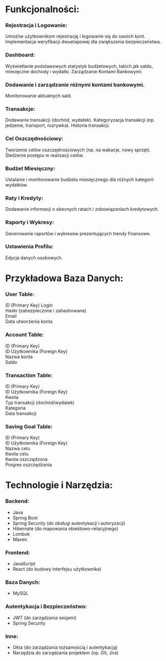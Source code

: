 # Funkcjonalności:
### Rejestracja i Logowanie:

Umożliw użytkownikom rejestrację i logowanie się do swoich kont.
Implementacja weryfikacji dwuetapowej dla zwiększenia bezpieczeństwa.
### Dashboard:

Wyświetlanie podstawowych statystyk budżetowych, takich jak saldo, miesięczne dochody i wydatki.
Zarządzanie Kontami Bankowymi:

### Dodawanie i zarządzanie różnymi kontami bankowymi.
Monitorowanie aktualnych sald.
### Transakcje:

Dodawanie transakcji (dochód, wydatek).
Kategoryzacja transakcji (np. jedzenie, transport, rozrywka).
Historia transakcji.
### Cel Oszczędnościowy:

Tworzenie celów oszczędnościowych (np. na wakacje, nowy sprzęt).
Śledzenie postępu w realizacji celów.
### Budżet Miesięczny:

Ustalanie i monitorowanie budżetu miesięcznego dla różnych kategorii wydatków.
### Raty i Kredyty:

Dodawanie informacji o obecnych ratach i zobowiązaniach kredytowych.
### Raporty i Wykresy:

Generowanie raportów i wykresów prezentujących trendy finansowe.
### Ustawienia Profilu:

Edycja danych osobowych.

# Przykładowa Baza Danych:
### User Table:

ID (Primary Key)
Login  
Hasło (zabezpieczone i zahashowane)  
Email  
Data utworzenia konta  
### Account Table:

ID (Primary Key)  
ID Użytkownika (Foreign Key)  
Nazwa konta  
Saldo  
### Transaction Table:  

ID (Primary Key)  
ID Użytkownika (Foreign Key)  
Kwota  
Typ transakcji (dochód/wydatek)  
Kategoria  
Data transakcji  
### Saving Goal Table:  

ID (Primary Key)  
ID Użytkownika (Foreign Key)  
Nazwa celu  
Kwota celu  
Kwota oszczędzona  
Progres oszczędzania  
# Technologie i Narzędzia:  
### Backend:

* Java
* Spring Boot
* Spring Security (do obsługi autentykacji i autoryzacji)
* Hibernate (do mapowania obiektowo-relacyjnego)
* Lombok
* Maven

 
### Frontend:

* JavaScript
* React (do budowy interfejsu użytkownika)
### Baza Danych:

* MySQL
### Autentykacja i Bezpieczeństwo:

* JWT (do zarządzania sesjami)
* Spring Security
### Inne:

* Okta (do zarządzania tożsamością i autentykacją)
* Narzędzia do zarządzania projektem (np. Git, Jira)